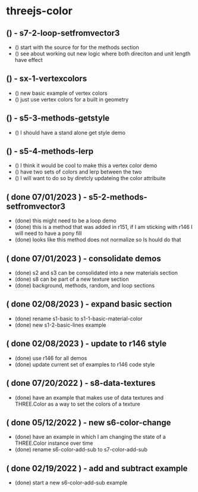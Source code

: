 # threejs-color

<!-- LOOP SECTION -->

## () - s7-2-loop-setfromvector3
* () start with the source for for the methods section
* () see about working out new logic where both direciton and unit length have effect

<!-- VERTEX COLOR SECTION -->

## () - sx-1-vertexcolors
* () new basic example of vertex colors
* () just use vertex colors for a built in geometry


<!-- BASIC SECTION -->

<!-- METHODS SECTION -->

## () - s5-3-methods-getstyle
* () I should have a stand alone get style demo

## () - s5-4-methods-lerp
* () I think it would be cool to make this a vertex color demo
* () have two sets of colors and lerp between the two
* () I will want to do so by diretcly updateing the color attribuite

<!-- DONE -->

## ( done 07/01/2023 ) - s5-2-methods-setfromvector3
* (done) this might need to be a loop demo
* (done) this is a method that was added in r151, if I am sticking with r146 I will need to have a pony fill
* (done) looks like this method does not normalize so Is hould do that

## ( done 07/01/2023 ) - consolidate demos
* (done) s2 and s3 can be consolidated into a new materials section
* (done) s8 can be part of a new texture section
* (done) background, methods, random, and loop sections

## ( done 02/08/2023 ) - expand basic section
* (done) rename s1-basic to s1-1-basic-material-color
* (done) new s1-2-basic-lines example

## ( done 02/08/2023 ) - update to r146 style
* (done) use r146 for all demos
* (done) update current set of examples to r146 code style

## ( done 07/20/2022 ) - s8-data-textures
* (done) have an example that makes use of data textures and THREE.Color as a way to set the colors of a texture

## ( done 05/12/2022 ) - new s6-color-change
* (done) have an example in which I am changing the state of a THREE.Color instance over time
* (done) rename s6-color-add-sub to s7-color-add-sub

## ( done 02/19/2022 ) - add and subtract example
* (done) start a new s6-color-add-sub example